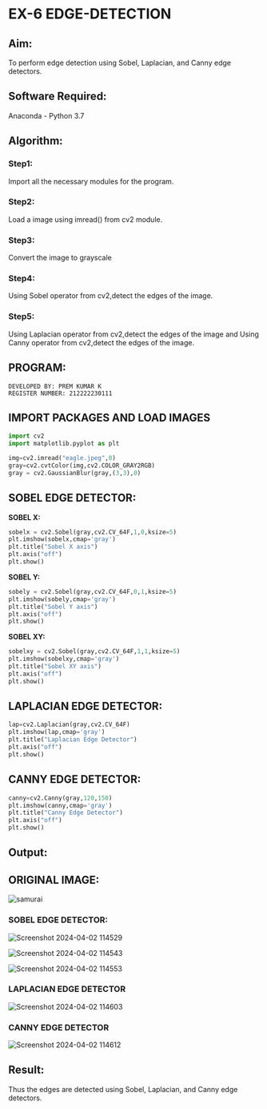 # EX-6 EDGE-DETECTION
## Aim:
To perform edge detection using Sobel, Laplacian, and Canny edge detectors.

## Software Required:
Anaconda - Python 3.7

## Algorithm:
### Step1:
Import all the necessary modules for the program.
### Step2:
Load a image using imread() from cv2 module.
### Step3:
Convert the image to grayscale
### Step4:
Using Sobel operator from cv2,detect the edges of the image.
### Step5:
Using Laplacian operator from cv2,detect the edges of the image and Using Canny operator from cv2,detect the edges of the image.
## PROGRAM:
```
DEVELOPED BY: PREM KUMAR K
REGISTER NUMBER: 212222230111
```
## IMPORT PACKAGES AND LOAD IMAGES
  ```python
import cv2
import matplotlib.pyplot as plt

img=cv2.imread("eagle.jpeg",0)
gray=cv2.cvtColor(img,cv2.COLOR_GRAY2RGB)
gray = cv2.GaussianBlur(gray,(3,3),0)
```
## SOBEL EDGE DETECTOR:
**SOBEL X:**
  ```python
  sobelx = cv2.Sobel(gray,cv2.CV_64F,1,0,ksize=5)
plt.imshow(sobelx,cmap='gray')
plt.title("Sobel X axis")
plt.axis("off")
plt.show()
```
**SOBEL Y:**
```python
sobely = cv2.Sobel(gray,cv2.CV_64F,0,1,ksize=5)
plt.imshow(sobely,cmap='gray')
plt.title("Sobel Y axis")
plt.axis("off")
plt.show()
```
**SOBEL XY:**
  ```python
  sobelxy = cv2.Sobel(gray,cv2.CV_64F,1,1,ksize=5)
plt.imshow(sobelxy,cmap='gray')
plt.title("Sobel XY axis")
plt.axis("off")
plt.show()
```
## LAPLACIAN EDGE DETECTOR:
```python
lap=cv2.Laplacian(gray,cv2.CV_64F)
plt.imshow(lap,cmap='gray')
plt.title("Laplacian Edge Detector")
plt.axis("off")
plt.show()
```
## CANNY EDGE DETECTOR:
```python
canny=cv2.Canny(gray,120,150)
plt.imshow(canny,cmap='gray')
plt.title("Canny Edge Detector")
plt.axis("off")
plt.show()
```
## Output:
## ORIGINAL IMAGE:

![samurai](https://github.com/DINESH18032004/EDGE-DETECTION/assets/119477784/153921be-d89b-4248-87fc-2ee1e2dba4ca)

### SOBEL EDGE DETECTOR:
![Screenshot 2024-04-02 114529](https://github.com/DINESH18032004/EDGE-DETECTION/assets/119477784/1c121c40-51f5-413c-81aa-c17661196160)

![Screenshot 2024-04-02 114543](https://github.com/DINESH18032004/EDGE-DETECTION/assets/119477784/2b7cb9ca-7db2-43b5-ae34-4c594a8ca331)

![Screenshot 2024-04-02 114553](https://github.com/DINESH18032004/EDGE-DETECTION/assets/119477784/89e7aef1-6752-4a7e-9161-af85442b05af)

### LAPLACIAN EDGE DETECTOR

![Screenshot 2024-04-02 114603](https://github.com/DINESH18032004/EDGE-DETECTION/assets/119477784/a70b62da-331d-4ad1-84ff-56a8895fd6b4)

### CANNY EDGE DETECTOR

![Screenshot 2024-04-02 114612](https://github.com/DINESH18032004/EDGE-DETECTION/assets/119477784/3c0126ea-800e-4922-a52e-e698564b8a37)

## Result:
Thus the edges are detected using Sobel, Laplacian, and Canny edge detectors.
